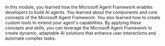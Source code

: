 In this module, you learned how the Microsoft Agent Framework enables developers to build AI agents. You learned about the components and core concepts of the Microsoft Agent Framework. You also learned how to create custom tools to extend your agent's capabilities. By applying these concepts and skills, you can leverage the Microsoft Agent Framework to create dynamic, adaptable AI solutions that enhance user interactions and automate complex tasks.